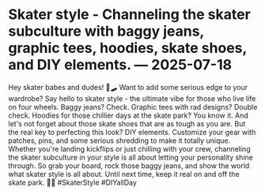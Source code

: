 # Skater style - Channeling the skater subculture with baggy jeans, graphic tees, hoodies, skate shoes, and DIY elements. — 2025-07-18

Hey skater babes and dudes! 🤙🛹 Want to add some serious edge to your wardrobe? Say hello to skater style - the ultimate vibe for those who live life on four wheels. Baggy jeans? Check. Graphic tees with rad designs? Double check. Hoodies for those chillier days at the skate park? You know it. And let's not forget about those skate shoes that are as tough as you are. But the real key to perfecting this look? DIY elements. Customize your gear with patches, pins, and some serious shredding to make it totally unique. Whether you're landing kickflips or just chilling with your crew, channeling the skater subculture in your style is all about letting your personality shine through. So grab your board, rock those baggy jeans, and show the world what skater style is all about. Until next time, keep it real on and off the skate park. 🤘✨ #SkaterStyle #DIYallDay